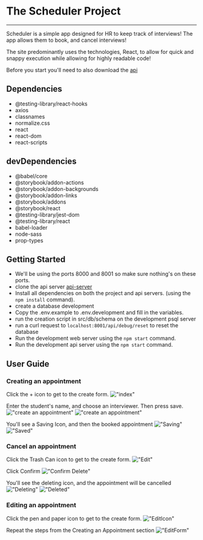 # The Scheduler Project

---

Scheduler is a simple app designed for HR to keep track of interviews! The app allows them to book, and cancel interviews!

The site predominantly uses the technologies, React, to allow for quick and snappy execution while allowing for highly readable code!

Before you start you'll need to also download the [api](https://github.com/alvinoalvin/scheduler-api)

## Dependencies

- @testing-library/react-hooks
- axios
- classnames
- normalize.css
- react
- react-dom
- react-scripts

## devDependencies

- @babel/core
- @storybook/addon-actions
- @storybook/addon-backgrounds
- @storybook/addon-links
- @storybook/addons
- @storybook/react
- @testing-library/jest-dom
- @testing-library/react
- babel-loader
- node-sass
- prop-types

## Getting Started
- We'll be using the ports 8000 and 8001 so make sure nothing's on these ports.
- clone the api server [api-server](https://github.com/alvinoalvin/scheduler-api)
- Install all dependencies on both the project and api servers. (using the `npm install` command).
- create a database development
- Copy the .env.example to .env.development and fill in the variables.
- run the creation script in src/db/schema on the development psql server
- run a curl request to `localhost:8001/api/debug/reset` to reset the database
- Run the development web server using the `npm start` command.
- Run the development api server using the `npm start` command.


## User Guide
### Creating an appointment 
Click the + icon to get to the create form.
!["index"](imgs_readme/index.JPG)

Enter the student's name, and choose an interviewer. Then press save.
!["create an appointment"](imgs_readme/createAppointment.JPG)
!["create an appointment"](imgs_readme/createPageFilled.JPG)

You'll see a Saving Icon, and then the booked appointment
!["Saving"](imgs_readme/Saving.JPG)
!["Saved"](imgs_readme/Saved.JPG)

### Cancel an appointment 
Click the Trash Can icon to get to the create form.
!["Edit"](imgs_readme/Edit.JPG)

Click Confirm
!["Confirm Delete"](imgs_readme/ConfirmDelete.JPG)

You'll see the deleting icon, and the appointment will be cancelled
!["Deleting"](imgs_readme/deleting.JPG)
!["Deleted"](imgs_readme/Deleted.JPG)

### Editing an appointment 
Click the pen and paper icon to get to the create form.
!["EditIcon"](imgs_readme/EditIcon.JPG)

Repeat the steps from the Creating an Appointment section
!["EditForm"](imgs_readme/EditForm.JPG)


